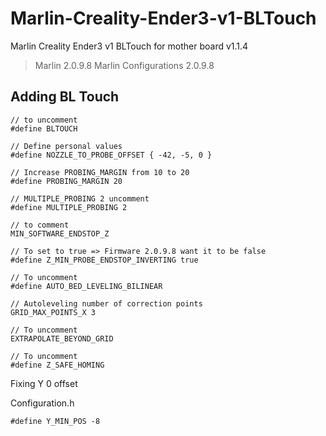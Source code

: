 # Marlin-Creality-Ender3-v1-BLTouch
Marlin Creality Ender3 v1 BLTouch for mother board v1.1.4


> Marlin 2.0.9.8
> Marlin Configurations 2.0.9.8


## Adding BL Touch

```
// to uncomment
#define BLTOUCH

// Define personal values
#define NOZZLE_TO_PROBE_OFFSET { -42, -5, 0 }

// Increase PROBING_MARGIN from 10 to 20
#define PROBING_MARGIN 20

// MULTIPLE_PROBING 2 uncomment
#define MULTIPLE_PROBING 2

// to comment
MIN_SOFTWARE_ENDSTOP_Z

// To set to true => Firmware 2.0.9.8 want it to be false
#define Z_MIN_PROBE_ENDSTOP_INVERTING true

// To uncomment
#define AUTO_BED_LEVELING_BILINEAR

// Autoleveling number of correction points
GRID_MAX_POINTS_X 3

// To uncomment
EXTRAPOLATE_BEYOND_GRID

// To uncomment
#define Z_SAFE_HOMING

```

Fixing Y 0 offset

Configuration.h
```
#define Y_MIN_POS -8
```
